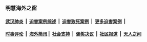 
### 明慧海外之窗

####  [武汉肺炎](indexes/365.md?t=03281600) &nbsp;|&nbsp;  [迫害案例综述](indexes/328.md?t=03281600) &nbsp;|&nbsp; [迫害致死案例](indexes/277.md?t=03281600)  &nbsp;|&nbsp; [更多迫害案例](indexes/81.md?t=03281600)  &nbsp;|&nbsp; 
####  [时事评论](indexes/19.md?t=03281600) &nbsp;|&nbsp; [海外简讯](indexes/245.md?t=03281600)&nbsp;|&nbsp;  [社会支持](indexes/140.md?t=03281600) &nbsp;|&nbsp; [褒奖决议](indexes/282.md?t=03281600) &nbsp;|&nbsp; [社区报道](indexes/91.md?t=03281600)  &nbsp;|&nbsp; [天人之间](indexes/78.md?t=03281600) 

